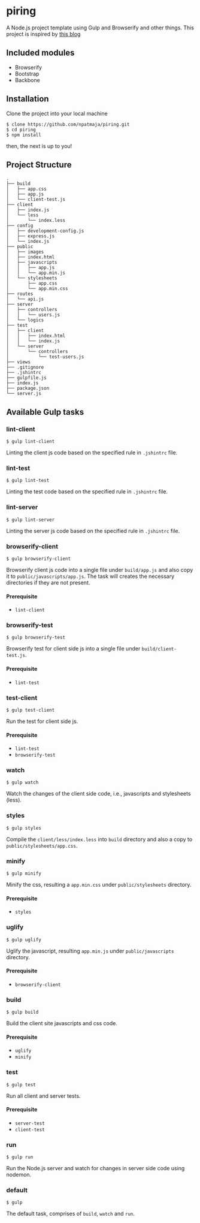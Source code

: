 # piring
A Node.js project template using Gulp and Browserify and other things. 
This project is inspired by [this blog](https://blog.engineyard.com/2015/client-side-javascript-project-gulp-and-browserify)

## Included modules
* Browserify
* Bootstrap
* Backbone

## Installation
Clone the project into your local machine
```
$ clone https://github.com/npatmaja/piring.git
$ cd piring
$ npm install
```
then, the next is up to you!

## Project Structure
```
.
├── build
│   ├── app.css
│   ├── app.js
│   └── client-test.js
├── client
│   ├── index.js
│   └── less
│       └── index.less
├── config
│   ├── development-config.js
│   ├── express.js
│   └── index.js
├── public
│   ├── images
│   ├── index.html
│   ├── javascripts
│   │   ├── app.js
│   │   └── app.min.js
│   └── stylesheets
│       ├── app.css
│       └── app.min.css
├── routes
│   └── api.js
├── server
│   ├── controllers
│   │   └── users.js
│   └── logics
├── test
│   ├── client
│   │   ├── index.html
│   │   └── index.js
│   └── server
│       └── controllers
│           └── test-users.js
├── views
├── .gitignore
├── .jshintrc
├── gulpfile.js
├── index.js
├── package.json
└── server.js
```

## Available Gulp tasks
### lint-client
```
$ gulp lint-client
```
Linting the client js code based on the specified rule in `.jshintrc` file.

### lint-test 
```
$ gulp lint-test
```
Linting the test code based on the specified rule in `.jshintrc` file.

### lint-server
```
$ gulp lint-server
```
Linting the server js code based on the specified rule in `.jshintrc` file.

### browserify-client
```
$ gulp browserify-client
```
Browserify client js code into a single file under `build/app.js` and 
also copy it to `public/javascripts/app.js`. The task will creates
the necessary directories if they are not present.
#### Prerequisite
* `lint-client`

### browserify-test
```
$ gulp browserify-test
```
Browserify test for client side js into a single file under `build/client-test.js`.
#### Prerequisite
* `lint-test`

### test-client
```
$ gulp test-client
```
Run the test for client side js.
#### Prerequisite
* `lint-test`
* `browserify-test`

### watch
```
$ gulp watch
```
Watch the changes of the client side code, i.e., javascripts and stylesheets (less).

### styles
```
$ gulp styles
```
Compile the `client/less/index.less` into `build` directory and also a copy to
`public/stylesheets/app.css`.

### minify
```
$ gulp minify
```
Minify the css, resulting a `app.min.css` under `public/stylesheets` directory.
#### Prerequisite
* `styles`

### uglify
```
$ gulp uglify
```
Uglify the javascript, resulting `app.min.js` under `public/javascripts` directory.
#### Prerequisite
* `browserify-client`

### build
```
$ gulp build
```
Build the client site javascripts and css code.
#### Prerequisite
* `uglify`
* `minify`

### test 
```
$ gulp test
```
Run all client and server tests.
#### Prerequisite
* `server-test`
* `client-test`

### run
```
$ gulp run
```
Run the Node.js server and watch for changes in server side code using nodemon.

### default
```
$ gulp
```
The default task, comprises of `build`, `watch` and `run`.